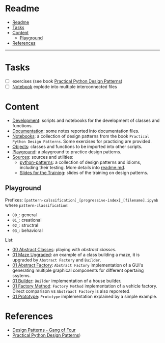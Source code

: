 # Readme

- [Readme](#readme)
- [Tasks](#tasks)
- [Content](#content)
  - [Playground](#playground)
- [References](#references)

---

# Tasks

- [ ] exercises (see book [Practical Python Design Patterns](./src/lnk/[book]%20Practical%20Python%20Design%20Patterns_%20Pythonic%20Solutions%20to%20Common%20Problems.pdf%20-%20Shortcut.lnk))
- [ ] [Notebook](./ntb/practicalPythonDesignPatterns.ipynb)  explode into multiple interconnected files

# Content

- [Development](./dev/): scripts and notebooks for the development of classes and functions.
- [Documentation](./doc/): some notes reported into documentation files.
- [Notebooks](./ntb/): a collection of design patterns from the book `Practical Python Design Patterns`. Some exercises for practicing are provided.
- [Objects](./obj/): classes and functions to be imported into other scripts.
- [Playground](./plg/): a playground to practice design patterns.
- [Sources](./src/): sources and utilities:
  - [python-patterns](./src/python-patterns/): a collection of design patterns and idioms, including their testing. More details into [readme.md](./src/python-patterns/README.md).
  - [Slides for the Training](./src/slides/): slides of the training on design patterns.

## Playground

Prefixes: `[pattern-calssification]_[progressive-index]_[filename].ipynb` where `pattern-classification`:

- `00_`: general
- `01_`: creational
- `02_`: structral
- `03_`: behavioral

List:

- [00 Abstract Classes](./plg/00_01_abstract_classes.ipynb): playing with *abstract classes*.
- [01 Maze Upgraded](./plg/01_00_maze_abstract_factory_builder.ipynb): an example of a class building a maze, it is upgraded by `Abstract Factory` and `Builder`.
- [01 Abstract Factory](./plg/01_02_abstract_factory.ipynb): `Abstract Factory` implementation of a GUI's generating multiple graphical components for different opertaing ssytems.
- [01 Builder](./plg/01_03_builder.ipynb): `Builder` implementation of a house builder.
- [01 Factory Method](./plg/01_04_factory_method.ipynb): `Factory Method` implementation of a vehicle factory. Direct comparison vs `Abstraact Factory` is also reporeted.
- [01 Prototype](./plg/01_05_prototype.ipynb): `Prototype` implementation explained by a simple example.

# References

- [Design Patterns - Gang of Four](./lnk/src/[book]%20Design%20Patterns_%20Elements%20of%20Reusable%20Object-Oriented%20Software.pdf%20-%20Shortcut.lnk)
- [Practical Python Design Patterns](./src/lnk/[book]%20Practical%20Python%20Design%20Patterns_%20Pythonic%20Solutions%20to%20Common%20Problems.pdf%20-%20Shortcut.lnk))